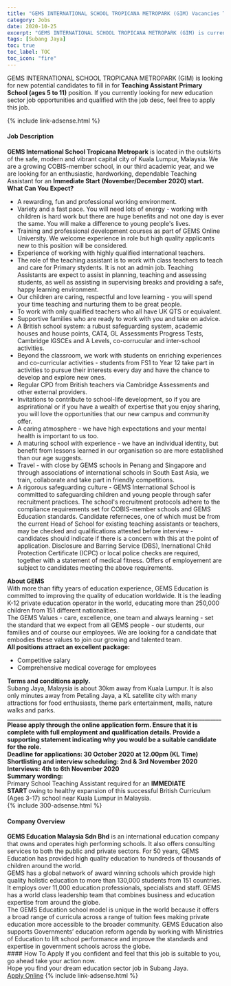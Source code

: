 ```yaml
---
title: "GEMS INTERNATIONAL SCHOOL TROPICANA METROPARK (GIM) Vacancies Teaching Assistant Primary School (ages 5 to 11)" 
category: Jobs 
date: 2020-10-25 
excerpt: "GEMS INTERNATIONAL SCHOOL TROPICANA METROPARK (GIM) is currently looking for suitable person to fill in the Teaching Assistant Primary School (ages 5 to 11) which positioned at Subang Jaya" 
tags: [Subang Jaya] 
toc: true 
toc_label: TOC 
toc_icon: "fire" 
--- 
```


<p>GEMS INTERNATIONAL SCHOOL TROPICANA METROPARK (GIM) is looking for new potential candidates to fill in for <b>Teaching Assistant Primary School (ages 5 to 11)</b> position. If you currently looking for new education sector job opportunities and qualified with the job desc, feel free to apply this job.
</p>{% include link-adsense.html %} 
<div><div><h4>Job Description</h4></div><div><div><span><div><div><strong>GEMS International School Tropicana Metropark</strong>&#160;is located in the outskirts of the safe, modern and vibrant capital city of Kuala Lumpur, Malaysia. We are a growing COBIS-member school, in our third academic year, and we are looking for an enthusiastic, hardworking, dependable Teaching Assistant for an&#160;<strong>Immediate Start</strong>&#160;<strong>(November/December 2020) start.</strong></div><div><strong>What Can You Expect?</strong></div><ul><li>A rewarding, fun and professional working environment.</li><li>Variety and a fast pace. You will need lots of energy - working with children is hard work but there are huge benefits and not one day is ever the same. You will make a difference to young people's lives.</li><li>Training and professional development courses as part of GEMS Online University. We welcome experience in role but high quality applicants new to this position will be considered.</li><li>Experience of working with highly qualified international teachers.</li><li>The role of the teaching assistant is to work with class teachers to teach and care for Primary stydents. It is not an admin job. Teaching Assistants are expect to assist in planning, teaching and assessing students, as well as assisting in supervising breaks and providing a safe, happy learning environment.</li><li>Our children are caring, respectful and love learning - you will spend your time teaching and nurturing them to be great people.</li><li>To work with only qualified teachers who all have UK QTS or equivalent.</li><li>Supportive families who are ready to work with you and take on advice.</li><li>A British school system: a rubust safeguarding system, academic houses and house points, CAT4, GL Assessments Progress Tests, Cambridge IGSCEs and A Levels, co-corrucular and inter-school activities.</li><li>Beyond the classroom, we work with students on enriching experiences and co-curricular activities - students from FS1 to Year 12 take part in activities to pursue their interests every day and have the chance to develop and explore new ones.</li><li>Regular CPD from British teachers via Cambridge Assessments and other external providers.</li><li>Invitations to contribute to school-life development, so if you are asprirational or if you have a wealth of expertise that you enjoy sharing, you will love the opportunities that our new campus and community offer.</li><li>A caring atmosphere - we have high expectations and your mental health is important to us too.</li><li>A maturing school with experience - we have an individual identity, but benefit from lessons learned in our organisation so are more established than our age suggests.</li><li>Travel - with close by GEMS schools in Penang and Singapore and through associations of international schools in South East Asia, we train, collaborate and take part in friendly competitions.</li><li>A rigorous safeguarding culture - GEMS International School is committed to safeguarding children and young people through safer recruitment practices. The school's recruitment protocols adhere to the compliance requirements set for COBIS-member schools and GEMS Education standards. Candidate referneces, one of which must be from the current Head of School for existing teaching assistants or teachers, may be checked and qualifications attested before interview - candidates should indicate if there is a concern with this at the point of application. Disclosure and Barring Service (DBS), Inernational Child Protection Certificate (ICPC) or local police checks are required, together with a statement of medical fitness. Offers of employement are subject to candidates meeting the above requirements.</li></ul><div><strong>About GEMS</strong></div><div>With more than fifty years of education experience, GEMS Education is committed to improving the quality of education worldwide. It is the leading K-12 private education operator in the world, educating more than 250,000 children from 151 different nationalities.</div><div>The GEMS Values - care, excellence, one team and always learning - set the standard that we expect from all GEMS people - our students, our families and of course our employees. We are looking for a candidate that embodies these values to join our growing and talented team.</div><div><strong>All positions attract an excellent package:</strong></div><ul><li>Competitive salary</li><li>Comprehensive medical coverage for employees</li></ul><div><strong>Terms and conditions apply.</strong></div><div>Subang Jaya, Malaysia is about 30km away from Kuala Lumpur. It is also only minutes away from Petaling Jaya, a KL satellite city with many attractions for food enthusiasts, theme park entertainment, malls, nature walks and parks.</div><div>______________________________________________________________________________</div><div><strong>Please apply through the online application form. Ensure that it is complete with full employment and qualification details. Provide a supporting statement indicating why you would be a suitable candidate for the role.</strong></div><div><strong>Deadline for applications: 30 October 2020 at 12.00pm (KL Time)</strong></div><div><strong>Shortlisting and interview scheduling: 2nd &amp; 3rd November 2020</strong></div><div><strong>Interviews: 4th to 6th November 2020</strong></div><div><strong>Summary wording:</strong></div><div>Primary School Teaching Assistant required for an&#160;<strong>IMMEDIATE START&#160;</strong>owing to healthy expansion of this successful British Curriculum (Ages 3-17) school near Kuala Lumpur in Malaysia.</div></div></span></div></div></div> 
{% include 300-adsense.html %} 
<div><div><h4>Company Overview</h4></div><div><div><span><div><div>
<div>
<div><strong>GEMS Education Malaysia Sdn Bhd</strong> is an international education company that owns and operates high performing schools. It also offers consulting services to both the public and private sectors. For 50 years, GEMS Education has provided high quality education to hundreds of thousands of children around the world.</div>
<div>GEMS has a global network of award winning schools which provide high quality holistic education to more than 130,000 students from 151 countries. It employs over 11,000 education professionals, specialists and staff. GEMS has a world class leadership team that combines business and education expertise from around the globe.</div>
<div>The GEMS Education school model is unique in the world because it offers a broad range of curricula across a range of tuition fees making private education more accessible to the broader community. GEMS Education also supports Governments&#8217; education reform agenda by working with Ministries of Education to lift school performance and improve the standards and expertise in government schools across the globe.</div>
</div>
</div></div></span></div></div></div> 
#### How To Apply 
If you confident and feel that this job is suitable to you, go ahead take your action now. <br/> 
Hope you find your dream education sector job in Subang Jaya. <br/> 
<a href="https://www.jobstreet.com.my/en/job/teaching-assistant-primary-school-ages-5-to-11-4410739?jobId=jobstreet-my-job-4410739" class="btn btn--info" target="_blank" rel="nofollow noopenner">Apply Online</a> 
{% include link-adsense.html %} 